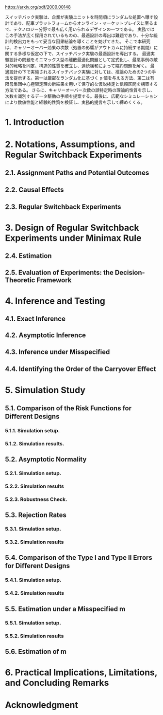https://arxiv.org/pdf/2009.00148

スイッチバック実験は、企業が実験ユニットを時間順にランダムな処置へ曝す設計であり、配車プラットフォームからオンライン・マーケットプレイスに至るまで、テクノロジー分野で最も広く用いられるデザインの一つである。
実務ではこの手法が広く採用されているものの、最適設計の導出は難題であり、十分な統計的検出力をもって妥当な因果結論を導くことを妨げてきた。
そこで本研究は、キャリーオーバー効果の次数（処置の影響がアウトカムに持続する期間）に関する多様な仮定の下で、スイッチバック実験の最適設計を導出する。
最適実験設計の問題をミニマックス型の離散最適化問題として定式化し、最悪事例の敵対的戦略を同定、構造的性質を確立し、連続緩和によって縮約問題を解く。
最適設計の下で実施されるスイッチバック実験に対しては、推論のための2つの手法を提示する。第一は厳密なランダム化に基づく p 値を与える方法、第二は有限母集団中心極限定理の新結果を用いて保守的な仮説検定と信頼区間を構築する方法である。
さらに、キャリーオーバー次数の誤特定時の理論的性質を示し、次数を識別するデータ駆動の手順を提案する。最後に、広範なシミュレーションにより数値性能と経験的性質を検証し、実務的提言を示して締めくくる。
# 1. Introduction

# 2. Notations, Assumptions, and Regular Switchback Experiments

## 2.1. Assignment Paths and Potential Outcomes

## 2.2. Causal Eﬀects


## 2.3. Regular Switchback Experiments

# 3. Design of Regular Switchback Experiments under Minimax Rule

## 2.4. Estimation

## 2.5. Evaluation of Experiments: the Decision-Theoretic Framework

# 4. Inference and Testing

## 4.1. Exact Inference

## 4.2. Asymptotic Inference

## 4.3. Inference under Misspecified 

## 4.4. Identifying the Order of the Carryover Eﬀect

# 5. Simulation Study

## 5.1. Comparison of the Risk Functions for Diﬀerent Designs

### 5.1.1. Simulation setup. 

### 5.1.2. Simulation results.

## 5.2. Asymptotic Normality
### 5.2.1. Simulation setup.

### 5.2.2. Simulation results

### 5.2.3. Robustness Check.

## 5.3. Rejection Rates

### 5.3.1. Simulation setup.

### 5.3.2. Simulation results

## 5.4. Comparison of the Type I and Type II Errors for Diﬀerent Designs

### 5.4.1. Simulation setup.

### 5.4.2. Simulation results

## 5.5. Estimation under a Misspecified m

### 5.5.1. Simulation setup.

### 5.5.2. Simulation results

## 5.6. Estimation of m

# 6. Practical Implications, Limitations, and Concluding Remarks

# Acknowledgment
